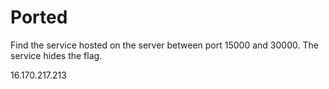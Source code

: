 # Ported

Find the service hosted on the server between port 15000 and 30000.
The service hides the flag.

16.170.217.213